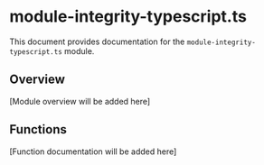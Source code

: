 # module-integrity-typescript.ts

This document provides documentation for the `module-integrity-typescript.ts` module.

## Overview

[Module overview will be added here]

## Functions

[Function documentation will be added here]
